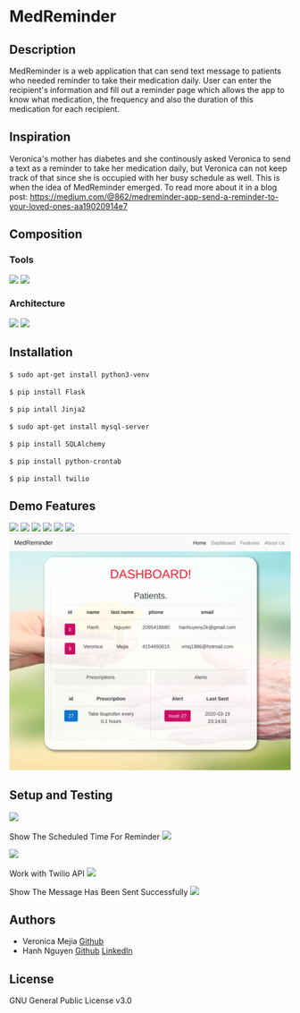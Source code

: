 # MedReminder
## Description
MedReminder is a web application that can send text message to patients who needed reminder to take their medication daily. User can enter the recipient's information and fill out a reminder page which allows the app to know what medication, the frequency and also the duration of this medication for each recipient.
## Inspiration
Veronica's mother has diabetes and she continously asked Veronica to send a text as a reminder to take her medication daily, but Veronica can not keep track of that since she is occupied with her busy schedule as well. This is when the idea of MedReminder emerged.
To read more about it in a blog post: https://medium.com/@862/medreminder-app-send-a-reminder-to-your-loved-ones-aa19020914e7

## Composition
### Tools
<img src="https://github.com/veromejia/med_reminder/blob/master/Images/front-end.png" />

<img src="https://github.com/veromejia/med_reminder/blob/master/Images/back-end.png" />

### Architecture
<img src="https://github.com/veromejia/med_reminder/blob/master/Images/Architecture.png" />

<img src="https://github.com/veromejia/med_reminder/blob/master/Images/Data%20Modeling.png" />

## Installation
`$ sudo apt-get install python3-venv`

`$ pip install Flask`

`$ pip intall Jinja2`

`$ sudo apt-get install mysql-server`

`$ pip install SQLAlchemy`

`$ pip install python-crontab`

`$ pip install twilio`

## Demo Features
<img src="https://github.com/veromejia/med_reminder/blob/master/Images/landing%20page.png" />

<img src="https://github.com/veromejia/med_reminder/blob/master/Images/About%20us.png" />

<img src="https://github.com/veromejia/med_reminder/blob/master/Images/features.png" />

<img src="https://github.com/veromejia/med_reminder/blob/master/Images/Demo%20page.png" />

<img src="https://github.com/veromejia/med_reminder/blob/master/Images/Recipient%20info.png" />

<img src="https://github.com/veromejia/med_reminder/blob/master/Images/Reminder%20info.png" />

<img src="https://github.com/hanhuyeny2k/med_reminder/blob/master/Images/Dashboard%20record.png" />

## Setup and Testing
<img src="https://github.com/veromejia/med_reminder/blob/master/Images/backend1.png" />

Show The Scheduled Time For Reminder
<img src="https://github.com/veromejia/med_reminder/blob/master/Images/backend2.png" />

<img src="https://github.com/veromejia/med_reminder/blob/master/Images/backend3.png" />

Work with Twilio API
<img src="https://github.com/veromejia/med_reminder/blob/master/Images/backend4.png" />

Show The Message Has Been Sent Successfully
<img src="https://github.com/veromejia/med_reminder/blob/master/Images/backend5.png" />

## Authors
* Veronica Mejia [Github](https://github.com/veromejia)
* Hanh Nguyen [Github](https://github.com/hanhuyeny2k) [Linkedln](https://www.linkedin.com/in/hanh-nguyen-7aa005189/)

## License
GNU General Public License v3.0
